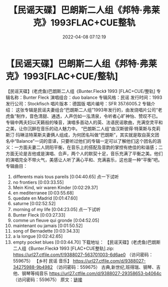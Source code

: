 ﻿---
title: 【民谣天碟】巴朗斯二人组《邦特·弗莱克》1993FLAC+CUE整轨
date: 2022-04-08 07:12:19
categories: 外语音乐
tags: 外语音乐
---
# 【民谣天碟】巴朗斯二人组《邦特·弗莱克》1993[FLAC+CUE/整轨]

【民谣天碟】(老虎鱼)巴朗斯二人组《Bunter.Fleck》 1993 [FLAC+CUE/整轨]
专辑名称：Bunter Fleck
演唱组合：duo balance
专辑风格：民谣
发行时间：1993
发行公司：Stockfisch
唱片版本：德国版
唱片编号：SFR 357.6005.2
专辑介绍：
这张专辑是民谣夫妻组合“巴朗斯二人组”1993年发行的，由发烧唱片公司“老虎鱼”制作，音色清甜、通透，人声仿如一泓清泉，令听者心旷神怡、赞叹不已。专辑中两夫妇以天籁般的嗓音，演唱多首动人的英、法语民谣歌曲，充满空灵平和之美，让你沉醉在音乐的动人魅力中。
“巴朗斯二人组”由汉斯彼得·特莱斯与克莉斯汀·玛琳洁特莱斯夫妻俩人组成，为何团名叫做“巴朗斯”，其实就是取自英文团名中“Balance”一词的音译，只要听过他们的专辑一定可以了解他们这个团名的涵义：一方面夫妻二人阴阳平衡，在音乐上的搭配及音韵的掌控有绝佳的和谐感；二方面无论是吉他或是演唱、合声，两个人的默契十足，音乐充满了平衡之美。他们的演唱完全不带火气，美感让人听了满心平和、充满喜乐，这也是一种“平衡”吧。
专辑曲目：
01. differents mais tous pareils
[0:04:40.65]
点一下试听
02. no frontiers
[0:03:33.55]
03. Mein Kind, wir waren Kinder
[0:02:29.37]
04. en mediterranee
[0:03:55.68]
05. quedate en Madrid
[0:01:47.60]
06. saturne
[0:02:52.52]
07. morning of my life
[0:04:23.05]
点一下试听
08. Bunter Fleck
[0:03:27.33]
09. comme un fleuve qui gronde
[0:04:52.05]
10. maintenant ou jamais
[0:01:50.52]
11. song of Bernadette
[0:03:34.33]
12. a la longue
[0:02:42.65]
13. empty pocket blues
[0:03:44.70]
下载地址：
【民谣天碟】(老虎鱼)巴朗斯二人组《Bunter.Fleck》 1993 [FLAC+CUE整轨].zip: https://url27.ctfile.com/f/9388027-563701003-6d6ae0
（访问密码：559675）
【乡村 民谣 音乐】
https://url27.ctfile.com/d/9388027-34275988-9b4982
（访问密码：559675）
古典,新世纪,班得瑞、钢琴、吉他、钢琴等纯音乐
https://url27.ctfile.com/d/9388027-29358653-b4064c
（访问密码：559675）
原文：[链接](https://blog.sina.com.cn/s/blog_1647c7e7601030wkb.html)